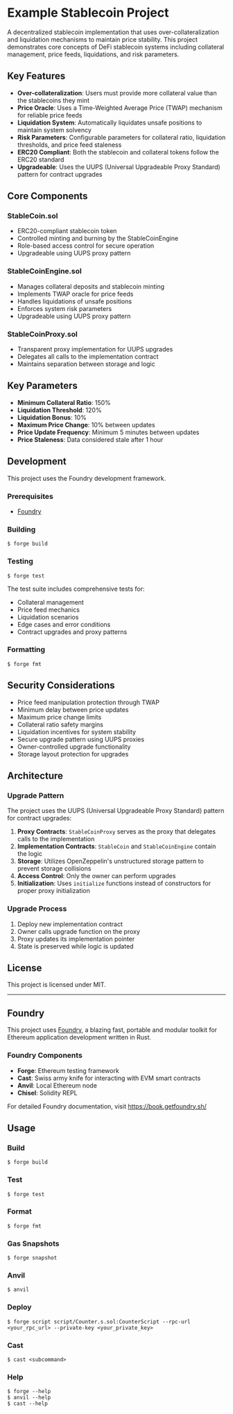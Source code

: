# Example Stablecoin Project

A decentralized stablecoin implementation that uses over-collateralization and liquidation mechanisms to maintain price stability. This project demonstrates core concepts of DeFi stablecoin systems including collateral management, price feeds, liquidations, and risk parameters.

## Key Features

- **Over-collateralization**: Users must provide more collateral value than the stablecoins they mint
- **Price Oracle**: Uses a Time-Weighted Average Price (TWAP) mechanism for reliable price feeds
- **Liquidation System**: Automatically liquidates unsafe positions to maintain system solvency
- **Risk Parameters**: Configurable parameters for collateral ratio, liquidation thresholds, and price feed staleness
- **ERC20 Compliant**: Both the stablecoin and collateral tokens follow the ERC20 standard
- **Upgradeable**: Uses the UUPS (Universal Upgradeable Proxy Standard) pattern for contract upgrades

## Core Components

### StableCoin.sol
- ERC20-compliant stablecoin token
- Controlled minting and burning by the StableCoinEngine
- Role-based access control for secure operation
- Upgradeable using UUPS proxy pattern

### StableCoinEngine.sol
- Manages collateral deposits and stablecoin minting
- Implements TWAP oracle for price feeds
- Handles liquidations of unsafe positions
- Enforces system risk parameters
- Upgradeable using UUPS proxy pattern

### StableCoinProxy.sol
- Transparent proxy implementation for UUPS upgrades
- Delegates all calls to the implementation contract
- Maintains separation between storage and logic

## Key Parameters

- **Minimum Collateral Ratio**: 150%
- **Liquidation Threshold**: 120%
- **Liquidation Bonus**: 10%
- **Maximum Price Change**: 10% between updates
- **Price Update Frequency**: Minimum 5 minutes between updates
- **Price Staleness**: Data considered stale after 1 hour

## Development

This project uses the Foundry development framework.

### Prerequisites

- [Foundry](https://book.getfoundry.sh/getting-started/installation)

### Building

```shell
$ forge build
```

### Testing

```shell
$ forge test
```

The test suite includes comprehensive tests for:
- Collateral management
- Price feed mechanics
- Liquidation scenarios
- Edge cases and error conditions
- Contract upgrades and proxy patterns

### Formatting

```shell
$ forge fmt
```

## Security Considerations

- Price feed manipulation protection through TWAP
- Minimum delay between price updates
- Maximum price change limits
- Collateral ratio safety margins
- Liquidation incentives for system stability
- Secure upgrade pattern using UUPS proxies
- Owner-controlled upgrade functionality
- Storage layout protection for upgrades

## Architecture

### Upgrade Pattern

The project uses the UUPS (Universal Upgradeable Proxy Standard) pattern for contract upgrades:

1. **Proxy Contracts**: `StableCoinProxy` serves as the proxy that delegates calls to the implementation
2. **Implementation Contracts**: `StableCoin` and `StableCoinEngine` contain the logic
3. **Storage**: Utilizes OpenZeppelin's unstructured storage pattern to prevent storage collisions
4. **Access Control**: Only the owner can perform upgrades
5. **Initialization**: Uses `initialize` functions instead of constructors for proper proxy initialization

### Upgrade Process

1. Deploy new implementation contract
2. Owner calls upgrade function on the proxy
3. Proxy updates its implementation pointer
4. State is preserved while logic is updated

## License

This project is licensed under MIT.

---

## Foundry

This project uses [Foundry](https://book.getfoundry.sh/), a blazing fast, portable and modular toolkit for Ethereum application development written in Rust.

### Foundry Components

- **Forge**: Ethereum testing framework
- **Cast**: Swiss army knife for interacting with EVM smart contracts
- **Anvil**: Local Ethereum node
- **Chisel**: Solidity REPL

For detailed Foundry documentation, visit https://book.getfoundry.sh/

## Usage

### Build

```shell
$ forge build
```

### Test

```shell
$ forge test
```

### Format

```shell
$ forge fmt
```

### Gas Snapshots

```shell
$ forge snapshot
```

### Anvil

```shell
$ anvil
```

### Deploy

```shell
$ forge script script/Counter.s.sol:CounterScript --rpc-url <your_rpc_url> --private-key <your_private_key>
```

### Cast

```shell
$ cast <subcommand>
```

### Help

```shell
$ forge --help
$ anvil --help
$ cast --help